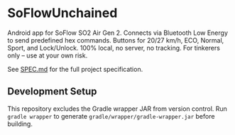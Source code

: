 # SoFlowUnchained
Android app for SoFlow SO2 Air Gen 2. Connects via Bluetooth Low Energy to send predefined hex commands. Buttons for 20/27 km/h, ECO, Normal, Sport, and Lock/Unlock. 100% local, no server, no tracking. For tinkerers only – use at your own risk.

See [SPEC.md](SPEC.md) for the full project specification.

## Development Setup

This repository excludes the Gradle wrapper JAR from version control.
Run `gradle wrapper` to generate `gradle/wrapper/gradle-wrapper.jar` before building.
